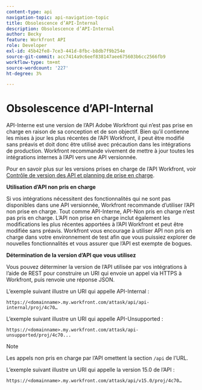 ```yaml
---
content-type: api
navigation-topic: api-navigation-topic
title: Obsolescence d’API-Internal
description: Obsolescence d’API-Internal
author: Becky
feature: Workfront API
role: Developer
exl-id: 45b42fe8-7ce3-441d-8fbc-b8db7f9b254e
source-git-commit: acc7414a9c6eef838147aee675603b6cc2566fb9
workflow-type: tm+mt
source-wordcount: '227'
ht-degree: 3%

---
```


# Obsolescence d’API-Internal

API-Interne est une version de l’API Adobe Workfront qui n’est pas prise en charge en raison de sa conception et de son objectif. Bien qu’il contienne les mises à jour les plus récentes de l’API Workfront, il peut être modifié sans préavis et doit donc être utilisé avec précaution dans les intégrations de production. Workfront recommande vivement de mettre à jour toutes les intégrations internes à l’API vers une API versionnée.

Pour en savoir plus sur les versions prises en charge de l’API Workfront, voir [Contrôle de version des API et planning de prise en charge](../../wf-api/api/api-version-support-schedule.md).

**Utilisation d’API non pris en charge**

Si vos intégrations nécessitent des fonctionnalités qui ne sont pas disponibles dans une API versionnée, Workfront recommande d’utiliser l’API non prise en charge. Tout comme API-Interne, API-Non pris en charge n’est pas pris en charge. L’API non prise en charge inclut également les modifications les plus récentes apportées à l’API Workfront et peut être modifiée sans préavis. Workfront vous encourage à utiliser API non pris en charge dans votre environnement de test afin que vous puissiez explorer de nouvelles fonctionnalités et vous assurer que l’API est exempte de bogues.

**Détermination de la version d’API que vous utilisez**

Vous pouvez déterminer la version de l’API utilisée par vos intégrations à l’aide de REST pour construire un URI qui envoie un appel via HTTPS à Workfront, puis renvoie une réponse JSON.

L’exemple suivant illustre un URI qui appelle API-Internal :

```
https://<domainname>.my.workfront.com/attask/api/api-internal/proj/4c70…
```

L’exemple suivant illustre un URI qui appelle API-Unsupported :

```
https://<domainname>.my.workfront.com/attask/api-unsupported/proj/4c70...
```

>[!NOTE]
>
>Les appels non pris en charge par l’API omettent la section `/api` de l’URL.

L’exemple suivant illustre un URI qui appelle la version 15.0 de l’API :

```
https://<domainname>.my.workfront.com/attask/api/v15.0/proj/4c70…
```
